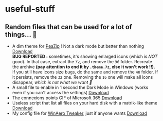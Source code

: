 # useful-stuff
## Random files that can be used for a lot of things... 🙂

- A dim theme for [PeaZip](https://github.com/peazip/PeaZip) ! Not a dark mode but better than nothing [Download](https://github.com/EDM115/useful-stuff/raw/main/themes/Dim_Theme_v2.theme.7z)  
**BUG REPORTED :** sometimes, it's showing enlarged icons (which is *NOT* good). In that case, extract the 7z, and remove the `96` folder. Recreate the archive **(pay attention to end it by `.theme.7z`, else it won't work !!)**. If you still have icons size bugs, do the same and remove the `48` folder. If it persists, remove the `32` one. Removing the `16` one will make all icons disappear, *which is not what we want 🥲*
- A small file to enable in 1 second the Dark Mode in Windows (works even if you can't access the settings) [Download](https://github.com/EDM115/useful-stuff/raw/main/themes/darkmode.reg)
- The connexions points GIF of Microsoft 365 [Download](https://github.com/EDM115/useful-stuff/raw/main/images/Microsoft-loading.gif)
- Useless script that list all files on your hard disk with a matrik-like theme [Download](https://github.com/EDM115/useful-stuff/raw/main/scripts/matrix.bat)
- My config file for [WinAero Tweaker](https://winaero.com/winaero-tweaker/), just if anyone wants [Download](https://github.com/EDM115/useful-stuff/raw/main/scripts/Winaero%20Tweaker_2022_12_16.ini)
